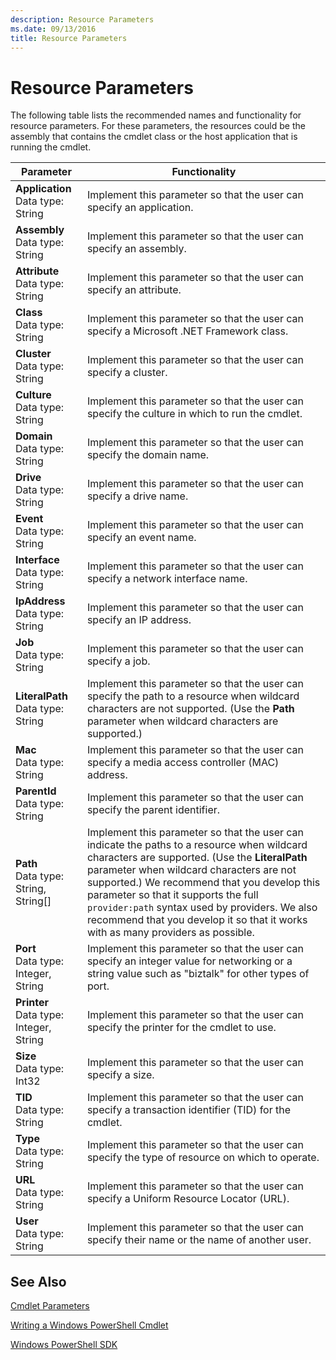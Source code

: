 ```yaml
---
description: Resource Parameters
ms.date: 09/13/2016
title: Resource Parameters
---
```

# Resource Parameters

The following table lists the recommended names and functionality for resource parameters. For these parameters, the resources could be the assembly that contains the cmdlet class or the host application that is running the cmdlet.

|Parameter|Functionality|
|---|---|
|**Application**<br>Data type: String|Implement this parameter so that the user can specify an application.|
|**Assembly**<br>Data type: String|Implement this parameter so that the user can specify an assembly.|
|**Attribute**<br>Data type: String|Implement this parameter so that the user can specify an attribute.|
|**Class**<br>Data type: String|Implement this parameter so that the user can specify a Microsoft .NET Framework class.|
|**Cluster**<br>Data type: String|Implement this parameter so that the user can specify a cluster.|
|**Culture**<br>Data type: String|Implement this parameter so that the user can specify the culture in which to run the cmdlet.|
|**Domain**<br>Data type: String|Implement this parameter so that the user can specify the domain name.|
|**Drive**<br>Data type: String|Implement this parameter so that the user can specify a drive name.|
|**Event**<br>Data type: String|Implement this parameter so that the user can specify an event name.|
|**Interface**<br>Data type: String|Implement this parameter so that the user can specify a network interface name.|
|**IpAddress**<br>Data type: String|Implement this parameter so that the user can specify an IP address.|
|**Job**<br>Data type: String|Implement this parameter so that the user can specify a job.|
|**LiteralPath**<br>Data type: String|Implement this parameter so that the user can specify the path to a resource when wildcard characters are not supported. (Use the **Path** parameter when wildcard characters are supported.)|
|**Mac**<br>Data type: String|Implement this parameter so that the user can specify a media access controller (MAC) address.|
|**ParentId**<br>Data type: String|Implement this parameter so that the user can specify the parent identifier.|
|**Path**<br>Data type: String, String[]|Implement this parameter so that the user can indicate the paths to a resource when wildcard characters are supported. (Use the **LiteralPath** parameter when wildcard characters are not supported.) We recommend that you develop this parameter so that it supports the full `provider:path` syntax used by providers. We also recommend that you develop it so that it works with as many providers as possible.|
|**Port**<br>Data type: Integer, String|Implement this parameter so that the user can specify an integer value for networking or a string value such as "biztalk" for other types of port.|
|**Printer**<br>Data type: Integer, String|Implement this parameter so that the user can specify the printer for the cmdlet to use.|
|**Size**<br>Data type: Int32|Implement this parameter so that the user can specify a size.|
|**TID**<br>Data type: String|Implement this parameter so that the user can specify a transaction identifier (TID) for the cmdlet.|
|**Type**<br>Data type: String|Implement this parameter so that the user can specify the type of resource on which to operate.|
|**URL**<br>Data type: String|Implement this parameter so that the user can specify a Uniform Resource Locator (URL).|
|**User**<br>Data type: String|Implement this parameter so that the user can specify their name or the name of another user.|

## See Also

[Cmdlet Parameters](./cmdlet-parameters.md)

[Writing a Windows PowerShell Cmdlet](./writing-a-windows-powershell-cmdlet.md)

[Windows PowerShell SDK](../windows-powershell-reference.md)
